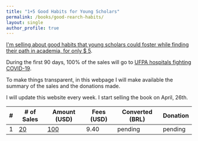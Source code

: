 ```yaml
---
title: "1+5 Good Habits for Young Scholars"
permalink: /books/good-rearch-habits/
layout: single
author_profile: true
---
```


[I'm selling about good habits that young scholars could foster while finding their path in academia, for only $ 5](http://gum.co/good-research-habits).

During the first 90 days, 100% of the sales will go to [UFPA hospitals fighting COVID-19](https://coronavirus.ufpa.br/doacoes).

To make things transparent, in this webpage I will make available the summary of the sales and the donations made.

I will update this website every week. I start selling the book on April, 26th.


| # | # of Sales  | Amount (USD) | Fees (USD) | Converted (BRL) | Donation |
|---|-------------|--------------|------------|-----------------|----------|
| 1 |         [20](http://gustavopinto.org/lost+found/book-sales/book-sales-w1.png)  |         [100](http://gustavopinto.org/lost+found/book-sales/book-payout-w1.png)  |      9.40  |         pending | pending  |
